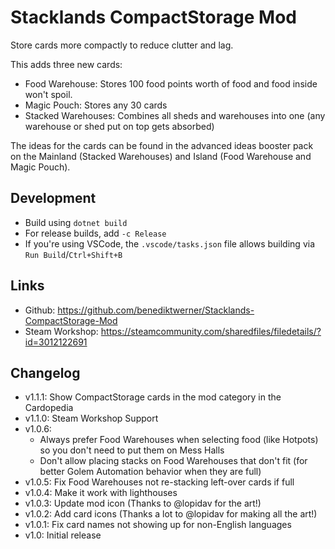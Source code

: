 # Stacklands CompactStorage Mod

Store cards more compactly to reduce clutter and lag.

This adds three new cards:

- Food Warehouse: Stores 100 food points worth of food and food inside won't spoil.
- Magic Pouch: Stores any 30 cards
- Stacked Warehouses: Combines all sheds and warehouses into one (any warehouse or shed put on top gets absorbed)

The ideas for the cards can be found in the advanced ideas booster pack on the Mainland (Stacked Warehouses) and Island (Food Warehouse and Magic Pouch).

## Development

- Build using `dotnet build`
- For release builds, add `-c Release`
- If you're using VSCode, the `.vscode/tasks.json` file allows building via `Run Build`/`Ctrl+Shift+B`

## Links

- Github: https://github.com/benediktwerner/Stacklands-CompactStorage-Mod
- Steam Workshop: https://steamcommunity.com/sharedfiles/filedetails/?id=3012122691

## Changelog

- v1.1.1: Show CompactStorage cards in the mod category in the Cardopedia
- v1.1.0: Steam Workshop Support
- v1.0.6:
  - Always prefer Food Warehouses when selecting food (like Hotpots) so you don't need to put them on Mess Halls
  - Don't allow placing stacks on Food Warehouses that don't fit (for better Golem Automation behavior when they are full)
- v1.0.5: Fix Food Warehouses not re-stacking left-over cards if full
- v1.0.4: Make it work with lighthouses
- v1.0.3: Update mod icon (Thanks to @lopidav for the art!)
- v1.0.2: Add card icons (Thanks a lot to @lopidav for making all the art!)
- v1.0.1: Fix card names not showing up for non-English languages
- v1.0: Initial release
